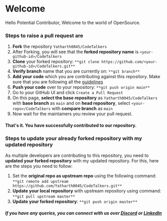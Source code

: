 # Welcome
Hello Potential Contributor, Welcome to the world of OpenSource.

### Steps to raise a pull request are

1. **Fork** the repository `Yatharth0045/CodeTalkers`
2. After Forking, you will see that the **forked repository name** is `<your-github-id>/CodeTalkers`
3. **Clone** your forked repository: `**git clone https://github.com/<your-github-id>/CodeTalkers.git**`
4. **Verify branch** name that you are currently on: `**git branch**`
5. **Add your code** which you are contributing against this repository. Make sure that you are following all the [guidelines](CONTRIBUTION.md)
6. **Push your code** over to your repository: `**git push origin main**`
7. Go to your GitHub UI and click `Create a Pull Request` 
8. On this page, **select the base repository** as `Yatharth0045/CodeTalkers` with **base branch** as `main` and on **head repository**, select `<your-repo>/CodeTalkers` with **compare branch** as `main`
9. Now wait for the maintainers you review your pull request.

#### That's it. You have successfully contributed to our repository.

### Steps to update your already forked repository with my updated repository 

As multiple developers are contributing to this repository, you need to **updated your forked repository** with my updated repository. For this, here are the steps you need to follow:

1. Set the **original repo as upstream repo** using the following command: `**git remote add upstream https://github.com/Yatharth0045/CodeTalkers.git**`
2. **Update your local repository** with upstream repository using command: `**git pull upstream master**`
3. **Update your forked repository**: `**git push origin master**`

##### If you have any queries, you can connect with us over [Discord](https://discord.gg/f8RhQEp) or [LinkedIn](https://www.linkedin.com/in/yatharth7/)